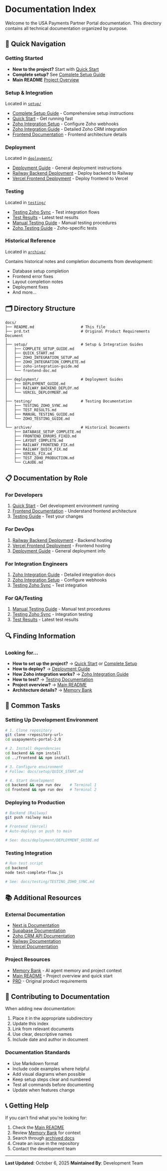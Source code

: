 # Documentation Index

Welcome to the USA Payments Partner Portal documentation. This directory contains all technical documentation organized by purpose.

## 📖 Quick Navigation

### Getting Started
- **New to the project?** Start with [Quick Start](./setup/QUICK_START.md)
- **Complete setup?** See [Complete Setup Guide](./setup/COMPLETE_SETUP_GUIDE.md)
- **Main README** [Project Overview](../README.md)

### Setup & Integration
Located in [`setup/`](./setup/)
- [Complete Setup Guide](./setup/COMPLETE_SETUP_GUIDE.md) - Comprehensive setup instructions
- [Quick Start](./setup/QUICK_START.md) - Get running fast
- [Zoho Integration Setup](./setup/ZOHO_INTEGRATION_SETUP.md) - Configure Zoho webhooks
- [Zoho Integration Guide](./setup/zoho-integration-guide.md) - Detailed Zoho CRM integration
- [Frontend Documentation](./setup/frontend-doc.md) - Frontend architecture details

### Deployment
Located in [`deployment/`](./deployment/)
- [Deployment Guide](./deployment/DEPLOYMENT_GUIDE.md) - General deployment instructions
- [Railway Backend Deployment](./deployment/RAILWAY_BACKEND_DEPLOY.md) - Deploy backend to Railway
- [Vercel Frontend Deployment](./deployment/VERCEL_DEPLOYMENT.md) - Deploy frontend to Vercel

### Testing
Located in [`testing/`](./testing/)
- [Testing Zoho Sync](./testing/TESTING_ZOHO_SYNC.md) - Test integration flows
- [Test Results](./testing/TEST_RESULTS.md) - Latest test results
- [Manual Testing Guide](./testing/MANUAL_TESTING_GUIDE.md) - Manual testing procedures
- [Zoho Testing Guide](./testing/ZOHO_TESTING_GUIDE.md) - Zoho-specific tests

### Historical Reference
Located in [`archive/`](./archive/)

Contains historical notes and completion documents from development:
- Database setup completion
- Frontend error fixes
- Layout completion notes
- Deployment fixes
- And more...

## 🗂️ Directory Structure

```
docs/
├── README.md                     # This file
├── prd.txt                       # Original Product Requirements Document
│
├── setup/                        # Setup & Integration Guides
│   ├── COMPLETE_SETUP_GUIDE.md
│   ├── QUICK_START.md
│   ├── ZOHO_INTEGRATION_SETUP.md
│   ├── ZOHO_INTEGRATION_COMPLETE.md
│   ├── zoho-integration-guide.md
│   └── frontend-doc.md
│
├── deployment/                   # Deployment Guides
│   ├── DEPLOYMENT_GUIDE.md
│   ├── RAILWAY_BACKEND_DEPLOY.md
│   └── VERCEL_DEPLOYMENT.md
│
├── testing/                      # Testing Documentation
│   ├── TESTING_ZOHO_SYNC.md
│   ├── TEST_RESULTS.md
│   ├── MANUAL_TESTING_GUIDE.md
│   └── ZOHO_TESTING_GUIDE.md
│
└── archive/                      # Historical Documents
    ├── DATABASE_SETUP_COMPLETE.md
    ├── FRONTEND_ERRORS_FIXED.md
    ├── LAYOUT_COMPLETE.md
    ├── RAILWAY_FRONTEND_FIX.md
    ├── RAILWAY_QUICK_FIX.md
    ├── VERCEL_FIX.md
    ├── TEST_ZOHO_PRODUCTION.md
    └── CLAUDE.md
```

## 📋 Documentation by Role

### For Developers
1. [Quick Start](./setup/QUICK_START.md) - Get development environment running
2. [Frontend Documentation](./setup/frontend-doc.md) - Understand frontend architecture
3. [Testing Guide](./testing/MANUAL_TESTING_GUIDE.md) - Test your changes

### For DevOps
1. [Railway Backend Deployment](./deployment/RAILWAY_BACKEND_DEPLOY.md) - Backend hosting
2. [Vercel Frontend Deployment](./deployment/VERCEL_DEPLOYMENT.md) - Frontend hosting
3. [Deployment Guide](./deployment/DEPLOYMENT_GUIDE.md) - General deployment info

### For Integration Engineers
1. [Zoho Integration Guide](./setup/zoho-integration-guide.md) - Detailed integration docs
2. [Zoho Integration Setup](./setup/ZOHO_INTEGRATION_SETUP.md) - Configure webhooks
3. [Testing Zoho Sync](./testing/TESTING_ZOHO_SYNC.md) - Test integration

### For QA/Testing
1. [Manual Testing Guide](./testing/MANUAL_TESTING_GUIDE.md) - Manual test procedures
2. [Testing Zoho Sync](./testing/TESTING_ZOHO_SYNC.md) - Integration testing
3. [Test Results](./testing/TEST_RESULTS.md) - Latest test results

## 🔍 Finding Information

### Looking for...
- **How to set up the project?** → [Quick Start](./setup/QUICK_START.md) or [Complete Setup](./setup/COMPLETE_SETUP_GUIDE.md)
- **How to deploy?** → [Deployment Guide](./deployment/DEPLOYMENT_GUIDE.md)
- **How Zoho integration works?** → [Zoho Integration Guide](./setup/zoho-integration-guide.md)
- **How to test?** → [Testing Documentation](./testing/)
- **Project overview?** → [Main README](../README.md)
- **Architecture details?** → [Memory Bank](../memory-bank/)

## 🎯 Common Tasks

### Setting Up Development Environment
```bash
# 1. Clone repository
git clone <repository-url>
cd usapayments-portal-2.0

# 2. Install dependencies
cd backend && npm install
cd ../frontend && npm install

# 3. Configure environment
# Follow: docs/setup/QUICK_START.md

# 4. Start development
cd backend && npm run dev    # Terminal 1
cd frontend && npm run dev   # Terminal 2
```

### Deploying to Production
```bash
# Backend (Railway)
git push railway main

# Frontend (Vercel)
# Auto-deploys on push to main

# See: docs/deployment/DEPLOYMENT_GUIDE.md
```

### Testing Integration
```bash
# Run test script
cd backend
node test-complete-flow.js

# See: docs/testing/TESTING_ZOHO_SYNC.md
```

## 📚 Additional Resources

### External Documentation
- [Next.js Documentation](https://nextjs.org/docs)
- [Supabase Documentation](https://supabase.com/docs)
- [Zoho CRM API Documentation](https://www.zoho.com/crm/developer/docs/api/v6/)
- [Railway Documentation](https://docs.railway.app/)
- [Vercel Documentation](https://vercel.com/docs)

### Project Resources
- [Memory Bank](../memory-bank/) - AI agent memory and project context
- [Main README](../README.md) - Project overview and quick start
- [PRD](./prd.txt) - Original product requirements

## 🤝 Contributing to Documentation

When adding new documentation:
1. Place it in the appropriate subdirectory
2. Update this index
3. Link from relevant documents
4. Use clear, descriptive names
5. Include date and author in document

### Documentation Standards
- Use Markdown format
- Include code examples where helpful
- Add visual diagrams when possible
- Keep setup steps clear and numbered
- Test all commands before documenting
- Update when features change

## 📞 Getting Help

If you can't find what you're looking for:
1. Check the [Main README](../README.md)
2. Review [Memory Bank](../memory-bank/) for context
3. Search through [archived docs](./archive/)
4. Create an issue in the repository
5. Contact the development team

---

**Last Updated**: October 6, 2025
**Maintained By**: Development Team

